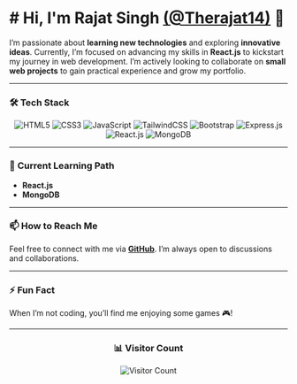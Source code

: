  # # Hi, I'm Rajat Singh [(@Therajat14)](https://github.com/Therajat14) 👋

I’m passionate about **learning new technologies** and exploring **innovative ideas**. Currently, I’m focused on advancing my skills in **React.js** to kickstart my journey in web development. I’m actively looking to collaborate on **small web projects** to gain practical experience and grow my portfolio.

---

### 🛠️ **Tech Stack**

<div align="center">
  
![HTML5](https://img.shields.io/badge/-HTML5-E34F26?style=for-the-badge&logo=HTML5&logoColor=white)
![CSS3](https://img.shields.io/badge/-CSS3-1572B6?style=for-the-badge&logo=CSS3&logoColor=white)
![JavaScript](https://img.shields.io/badge/-JavaScript-F7DF1E?style=for-the-badge&logo=JavaScript&logoColor=black)
![TailwindCSS](https://img.shields.io/badge/-Tailwind%20CSS-38B2AC?style=for-the-badge&logo=Tailwind%20CSS&logoColor=white)
![Bootstrap](https://img.shields.io/badge/-Bootstrap-563D7C?style=for-the-badge&logo=Bootstrap&logoColor=white)
![Express.js](https://img.shields.io/badge/-Express.js-000000?style=for-the-badge&logo=Express&logoColor=white)
![React.js](https://img.shields.io/badge/-React-61DAFB?style=for-the-badge&logo=React&logoColor=black)
![MongoDB](https://img.shields.io/badge/-MongoDB-47A248?style=for-the-badge&logo=MongoDB&logoColor=white)

</div>

---

### 🌱 **Current Learning Path**

- **React.js**
- **MongoDB**

---

### 📫 **How to Reach Me**

Feel free to connect with me via **[GitHub](https://github.com/Therajat14)**. I’m always open to discussions and collaborations.

---

### ⚡ **Fun Fact**

When I’m not coding, you’ll find me enjoying some games 🎮!

---

<div align="center">

### 📊 **Visitor Count**

![Visitor Count](https://profile-counter.glitch.me/Therajat14/count.svg)

</div>